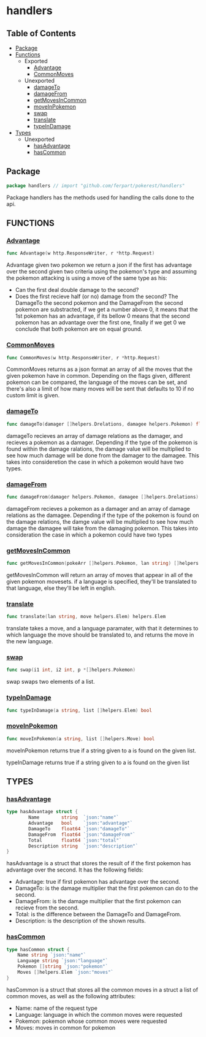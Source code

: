 # handlers

## Table of Contents

- [Package](#package)
- [Functions](#functions)
  - Exported
    - [Advantage](#advantage)
    - [CommonMoves](#commonmoves)
  - Unexported
    - [damageTo](#damageto)
    - [damageFrom](#damagefrom)
    - [getMovesInCommon](#getmovesincommon)
    - [moveInPokemon](#moveinpokemon)
    - [swap](#swap)
    - [translate](#translate)
    - [typeInDamage](#typeindamage)
- [Types](#types)
  - Unexported
    - [hasAdvantage](#hasadvantage)
    - [hasCommon](#hascommon)

## Package

```go
package handlers // import "github.com/ferpart/pokerest/handlers"
```

Package handlers has the methods used for handling the calls done to the
api.

## FUNCTIONS

### [Advantage](https://github.com/ferpart/pokerest/blob/aea2044ee852502621b9fb25d61e0286982f2f63/handlers/advantage.go#L35)

```go
func Advantage(w http.ResponseWriter, r *http.Request)
```

Advantage given two pokemon we return a json if the first has advantage over
the second given two criteria using the pokemon's type and assuming the
pokemon attacking is using a move of the same type as his:

- Can the first deal double damage to the second?
- Does the first recieve half (or no) damage from the second?
  The DamageTo the second pokemon and the DamageFrom the second pokemon are
  substracted, if we get a number above 0, it means that the 1st pokemon has
  an advantage, if its bellow 0 means that the second pokemon has an advantage
  over the first one, finally if we get 0 we conclude that both pokemon are on
  equal ground.

### [CommonMoves](https://github.com/ferpart/pokerest/blob/889085bd71d8f519783f1fa9f8e28287cf99fac8/handlers/common.go#L27)

```go
func CommonMoves(w http.ResponseWriter, r *http.Request)
```

CommonMoves returns as a json format an array of all the moves that the
given pokemon have in common. Depending on the flags given, different
pokemon can be compared, the language of the moves can be set, and there's
also a limit of how many moves will be sent that defaults to 10 if no custom
limit is given.

### [damageTo](https://github.com/ferpart/pokerest/blob/889085bd71d8f519783f1fa9f8e28287cf99fac8/handlers/advantage.go#L77)

```go
func damageTo(damager []helpers.Drelations, damagee helpers.Pokemon) float64
```

damageTo recieves an array of damage relations as the damager, and recieves
a pokemon as a damager. Depending if the type of the pokemon is found within
the damage ralations, the damage value will be multiplied to see how much
damage will be done from the damager to the damagee. This takes into
consideretion the case in which a pokemon would have two types.

### [damageFrom](https://github.com/ferpart/pokerest/blob/889085bd71d8f519783f1fa9f8e28287cf99fac8/handlers/advantage.go#L103)

```go
func damageFrom(damager helpers.Pokemon, damagee []helpers.Drelations) float64
```

damageFrom recieves a pokemon as a damager and an array of damage relations
as the damagee. Depending if the type of the pokemon is found on the damage
relations, the damge value will be multiplied to see how much damage the
damagee will take from the damaging pokemon. This takes into consideration
the case in which a pokemon could have two types

### [getMovesInCommon](https://github.com/ferpart/pokerest/blob/aea2044ee852502621b9fb25d61e0286982f2f63/handlers/common.go#L46)

```go
func getMovesInCommon(pokeArr []helpers.Pokemon, lan string) []helpers.Elem
```

getMovesInCommon will return an array of moves that appear in all of the
given pokemon movesets. if a language is specified, they'll be translated to
that language, else they'll be left in english.

### [translate](https://github.com/ferpart/pokerest/blob/889085bd71d8f519783f1fa9f8e28287cf99fac8/handlers/common.go#L96)

```go
func translate(lan string, move helpers.Elem) helpers.Elem
```

translate takes a move, and a language paramater, with that it determines to
which language the move should be translated to, and returns the move in the
new language.

### [swap](https://github.com/ferpart/pokerest/blob/889085bd71d8f519783f1fa9f8e28287cf99fac8/handlers/common.go#L114)

```go
func swap(i1 int, i2 int, p *[]helpers.Pokemon)
```

swap swaps two elements of a list.

### [typeInDamage](https://github.com/ferpart/pokerest/blob/aea2044ee852502621b9fb25d61e0286982f2f63/handlers/advantage.go#L125)

```go
func typeInDamage(a string, list []helpers.Elem) bool
```

### [moveInPokemon](https://github.com/ferpart/pokerest/blob/889085bd71d8f519783f1fa9f8e28287cf99fac8/handlers/common.go#L104)

```go
func moveInPokemon(a string, list []helpers.Move) bool
```

moveInPokemon returns true if a string given to a is found on the given
list.

typeInDamage returns true if a string given to a is found on the given list

## TYPES

### [hasAdvantage](https://github.com/ferpart/pokerest/blob/889085bd71d8f519783f1fa9f8e28287cf99fac8/handlers/advantage.go#L18)

```go
type hasAdvantage struct {
        Name        string  `json:"name"`
        Advantage   bool    `json:"advantage"`
        DamageTo    float64 `json:"damageTo"`
        DamageFrom  float64 `json:"damageFrom"`
        Total       float64 `json:"total"`
        Description string  `json:"description"`
}
```

hasAdvantage is a struct that stores the result of if the first pokemon has
advantage over the second. It has the following fields:

- Advantage: true if first pokemon has advantage over the second.
- DamageTo: is the damage multiplier that the first pokemon can do to the second.
- DamageFrom: is the damage multiplier that the first pokemon can recieve from the second.
- Total: is the difference between the DamageTo and DamageFrom.
- Description: is the description of the shown results.

### [hasCommon](https://github.com/ferpart/pokerest/blob/889085bd71d8f519783f1fa9f8e28287cf99fac8/handlers/common.go#L16)

```go
type hasCommon struct {
	Name string `json:"name"`
	Language string `json:"language"`
	Pokemon []string `json:"pokemon"`
	Moves []helpers.Elem `json:"moves"`
}
```

hasCommon is a struct that stores all the common moves in a struct a list of common moves, as well as the following attributes:

- Name: name of the request type
- Language: language in which the common moves were requested
- Pokemon: pokemon whose common moves were requested
- Moves: moves in common for pokemon
